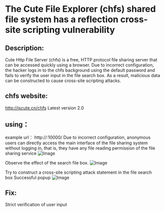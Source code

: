 # The Cute File Explorer (chfs) shared file system has a reflection cross-site scripting vulnerability

## Description:
Cute Http File Server (chfs) is a free, HTTP protocol file sharing server that can be accessed quickly using a browser.
Due to incorrect configuration, the hacker logs in to the chfs background using the default password and fails to verify the user input in the file search box. As a result, malicious data can be constructed to cause cross-site scripting attacks.

## chfs website:
http://iscute.cn/chfs
Latest version 2.0

## using：
example url：
http://:10000/
Due to incorrect configuration, anonymous users can directly access the main interface of the file sharing system without logging in, that is, they have any file reading permission of the file sharing service
![Image](https://github.com/goodric/chfs/assets/76898521/f6ef5da4-df3e-4cdd-93fe-716a72a90813)

Observe the effect of the search file box.
![Image](https://github.com/goodric/chfs/assets/76898521/cfcd0dd3-e014-44cf-b069-bdf3e7f487f1)


Try to construct a cross-site scripting attack statement in the file search box
Successful popup
![Image](https://github.com/goodric/chfs/assets/76898521/f5666174-1194-4081-84b5-8a3d7075bc64)

## Fix:
Strict verification of user input
